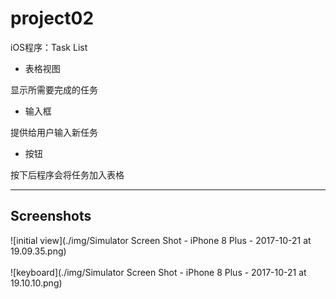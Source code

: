 # project02
iOS程序：Task List
- 表格视图

显示所需要完成的任务
- 输入框

提供给用户输入新任务
- 按钮

按下后程序会将任务加入表格

***
## Screenshots
![initial view](./img/Simulator Screen Shot - iPhone 8 Plus - 2017-10-21 at 19.09.35.png)<br/><br/>
![keyboard](./img/Simulator Screen Shot - iPhone 8 Plus - 2017-10-21 at 19.10.10.png)<br/><br/>
